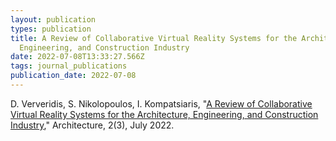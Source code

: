 ```yaml
---
layout: publication
types: publication
title: A Review of Collaborative Virtual Reality Systems for the Architecture,
  Engineering, and Construction Industry
date: 2022-07-08T13:33:27.566Z
tags: journal_publications
publication_date: 2022-07-08
---
```

D. Ververidis, S. Nikolopoulos, I. Kompatsiaris, "[A Review of Collaborative Virtual Reality Systems for the Architecture, Engineering, and Construction Industry](https://www.mdpi.com/2673-8945/2/3/27)," Architecture, 2(3), July 2022.